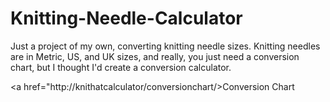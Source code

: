 # Knitting-Needle-Calculator
Just a project of my own, converting knitting needle sizes.
Knitting needles are in Metric, US, and UK sizes, and really, you 
just need a conversion chart, but I thought I'd create a conversion 
calculator. 

<a href="http://knithatcalculator/conversionchart/>Conversion Chart</a>
